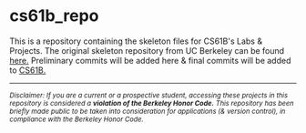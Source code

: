 # cs61b_repo
This is a repository containing the skeleton files for CS61B's Labs & Projects. The original skeleton repository from UC Berkeley can be found [here.](https://github.com/Berkeley-CS61B/skeleton-sp21) Preliminary commits will be added here & final commits will be added to [CS61B.](https://github.com/omcodedthis/CS61B)

-----------------------------------------------------------------------------------------------------------------------------------------------------------------------
<sub>*Disclaimer: If you are a current or a prospective student, accessing these projects in this repository is considered a ***violation of the Berkeley Honor Code.*** This repository has been briefly made public to be taken into consideration for applications (& version control), in compliance with the Berkeley Honor Code.*<sub/>
